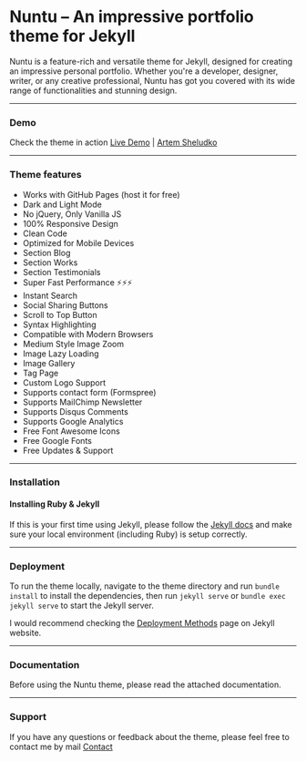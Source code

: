 # Nuntu – An impressive portfolio theme for Jekyll

Nuntu is a feature-rich and versatile theme for Jekyll, designed for creating an impressive personal portfolio. Whether you're a developer, designer, writer, or any creative professional, Nuntu has got you covered with its wide range of functionalities and stunning design.

* * *

### Demo

Check the theme in action [Live Demo](https://nuntu.netlify.app/) |
[Artem Sheludko](https://jekyllthemes.io/developers/artem-sheludko)

* * *

### Theme features

- Works with GitHub Pages (host it for free)
- Dark and Light Mode
- No jQuery, Only Vanilla JS
- 100% Responsive Design
- Clean Code
- Optimized for Mobile Devices
- Section Blog
- Section Works
- Section Testimonials
- Super Fast Performance ⚡⚡⚡
- Instant Search
- Social Sharing Buttons
- Scroll to Top Button
- Syntax Highlighting
- Compatible with Modern Browsers
- Medium Style Image Zoom
- Image Lazy Loading
- Image Gallery
- Tag Page
- Custom Logo Support
- Supports contact form (Formspree)
- Supports MailChimp Newsletter
- Supports Disqus Comments
- Supports Google Analytics
- Free Font Awesome Icons
- Free Google Fonts
- Free Updates & Support

* * *

### Installation

#### Installing Ruby & Jekyll

If this is your first time using Jekyll, please follow the [Jekyll docs](https://jekyllrb.com/docs/installation/) and make sure your local environment (including Ruby) is setup correctly.

* * *

### Deployment

To run the theme locally, navigate to the theme directory and run `bundle install` to install the dependencies, then run `jekyll serve` or `bundle exec jekyll serve` to start the Jekyll server.

I would recommend checking the [Deployment Methods](https://jekyllrb.com/docs/deployment-methods/) page on Jekyll website.

* * *

### Documentation

Before using the Nuntu theme, please read the attached documentation.

* * *

### Support

<p>If you have any questions or feedback about the theme, please feel free to contact me by mail <a href="mailto:hi.artemsheludko@gmail.com">Contact</a><p>